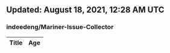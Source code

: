 ## Updated: August 18, 2021, 12:28 AM UTC


### indeedeng/Mariner-Issue-Collector
|**Title**|**Age**|
|:----|:----|